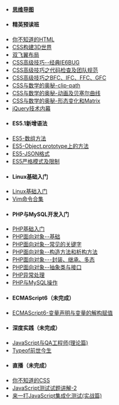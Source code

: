 - #### [思维导图](https://github.com/hubvue/nota/blob/master/image/%E7%AC%AC%E4%B8%80%E7%89%88%E5%9D%97.png)
- #### 精英预读班
-  [你不知道的HTML](https://github.com/hubvue/nota/issues/13)
-  [CSS构建3D世界](https://github.com/hubvue/nota/issues/1)
-  [双飞翼布局](https://github.com/hubvue/nota/issues/2)
-  [CSS高级技巧--经典IE6BUG](https://github.com/hubvue/nota/issues/3)
-  [CSS高级技巧之代码检查及团队规范](https://github.com/hubvue/nota/issues/4)
-  [CSS高级技巧之BFC、IFC、FFC、GFC](https://github.com/hubvue/nota/issues/5)
-  [CSS与数学的奥秘-clip-path](https://github.com/hubvue/nota/issues/6)
-  [CSS与数学的奥秘-动画及贝塞尔曲线](https://github.com/hubvue/nota/issues/7)
-  [CSS与数学的奥秘-形态变化和Matrix](https://github.com/hubvue/nota/issues/8)
-  [jQuery技术内幕](https://github.com/hubvue/nota/issues/14)
- #### ES5.1新增语法
-  [ES5-数组方法](https://github.com/hubvue/nota/issues/12)
-  [ES5-Object.prototype上的方法](https://github.com/hubvue/nota/issues/11)
-  [ES5-JSON格式](https://github.com/hubvue/nota/issues/10)
-  [ES5严格模式及限制](https://github.com/hubvue/nota/issues/9)
- #### Linux基础入门
-  [Linux基础入门](https://github.com/hubvue/nota/issues/15)
-  [Vim命令合集](https://github.com/hubvue/nota/issues/25)
- #### PHP与MySQL开发入门
-  [PHP基础入门](https://github.com/hubvue/nota/issues/16)
-  [PHP面向对象--基础](https://github.com/hubvue/nota/issues/17)
-  [PHP面向对象--常见的关键字](https://github.com/hubvue/nota/issues/22)
-  [PHP面向对象--构造方法和析构方法](https://github.com/hubvue/nota/issues/18)
-  [PHP面向对象---封装、继承、多态](https://github.com/hubvue/nota/issues/19)
-  [PHP面向对象--抽象类与接口](https://github.com/hubvue/nota/issues/20)
-  [PHP异常处理](https://github.com/hubvue/nota/issues/21)
-  [PHP与MySQL操作](https://github.com/hubvue/nota/issues/23)
- #### ECMAScript6（未完成）
-  [ECMAScript6-变量声明与变量的解构赋值](https://github.com/hubvue/nota/issues/24)
- #### 深度实践（未完成）
-  [JavaScript与QA工程师(理论篇)](https://github.com/hubvue/nota/issues/26)
-  [Typeof前世今生]()
- #### 直播（未完成）
-  [你不知道的CSS]()
-  [JavaScript测试试题讲解-2](https://github.com/hubvue/nota/issues/28)
-  [来一打JavaScript集成化测试(实战篇)](https://github.com/hubvue/nota/issues/27)
